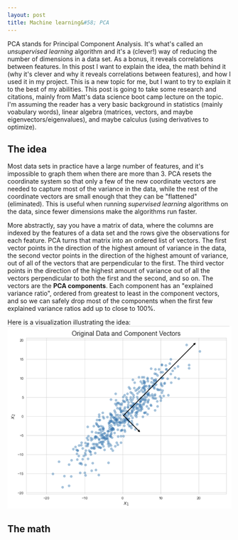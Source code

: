 ```yaml
---
layout: post
title: Machine learning&#58; PCA  
--- 
```

PCA stands for Principal Component Analysis.  It's what's called an _unsupervised learning_ algorithm and it's a (clever!) way of reducing the number of dimensions in a data set.  As a bonus, it reveals correlations between features.  In this post I want to explain the idea, the math behind it (why it's clever and why it reveals correlations between features), and how I used it in my project.  This is a new topic for me, but I want to try to explain it to the best of my abilities.  This post is going to take some research and citations, mainly from Matt's data science boot camp lecture on the topic.  I'm assuming the reader has a very basic background in statistics (mainly voabulary words), linear algebra (matrices, vectors, and maybe eigenvectors/eigenvalues), and maybe calculus (using derivatives to optimize).  

## The idea

Most data sets in practice have a large number of features, and it's impossible to graph them when there are more than 3.  PCA resets the coordinate system so that only a few of the new coordinate vectors are needed to capture most of the variance in the data, while the rest of the coordinate vectors are small enough that they can be "flattened" (eliminated).  This is useful when running _supervised learning_ algorithms on the data, since fewer dimensions make the algorithms run faster.

More abstractly, say you have a matrix of data, where the columns are indexed by the features of a data set and the rows give the observations for each feature.  PCA turns that matrix into an ordered list of vectors.  The first vector points in the direction of the highest amount of variance in the data, the second vector points in the direction of the highest amount of variance, out of all of the vectors that are perpendicular to the first.  The third vector points in the direction of the highest amount of variance out of all the vectors perpendicular to both the first and the second, and so on.  The vectors are the **PCA components**.  Each component has an "explained variance ratio", ordered from greatest to least in the component vectors, and so we can safely drop most of the components when the first few explained variance ratios add up to close to 100%. 

Here is a visualization illustrating the idea:
<img src="images/data_with_components.png"> </img>

## The math

